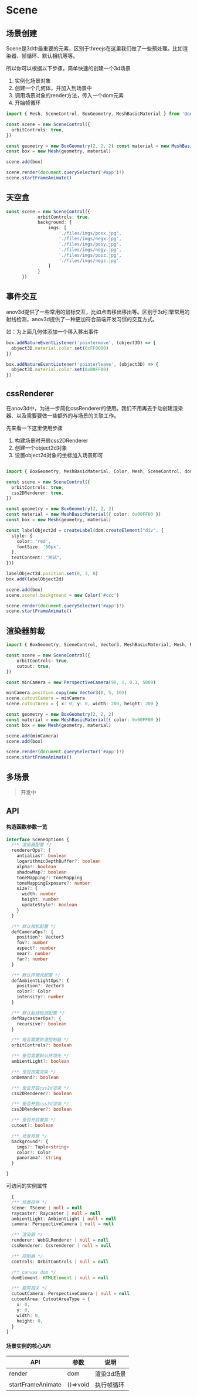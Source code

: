<script setup>
    import SceneInit from './code/Scene-init.vue'
    import SceneEvents from './code/Scene-Events.vue'
    import SceneCssRenderer from './code/Scene-CssRenderer.vue'
    import SceneCutout from './code/Scene-Cutout.vue'
    import SceneSkyBox from './code/Scene-Sky.vue'

</script>

# Scene

## 场景创建

Scene是3d中最重要的元素，区别于threejs在这里我们做了一些预处理。比如渲染器、帧循环、默认相机等等。


所以你可以根据以下步骤，简单快速的创建一个3d场景

1. 实例化场景对象
2. 创建一个几何体，并加入到场景中
3. 调用场景对象的render方法，传入一个dom元素
4. 开始帧循环


```ts
import { Mesh, SceneControl, BoxGeometry, MeshBasicMaterial } from '@anov/3d'

const scene = new SceneControl({
  orbitControls: true,
})

const geometry = new BoxGeometry(2, 2, 2) const material = new MeshBasicMaterial({ color: 0x00FF00 })
const box = new Mesh(geometry, material)

scene.add(box)

scene.render(document.querySelector('#app')!)
scene.startFrameAnimate()
```

<SceneInit/>

## 天空盒

```ts
const scene = new SceneControl({
            orbitControls: true,
            background: {
                imgs: [
                    './files/imgs/posx.jpg',
                    './files/imgs/negx.jpg',
                    './files/imgs/posy.jpg',
                    './files/imgs/negy.jpg',
                    './files/imgs/posz.jpg',
                    './files/imgs/negz.jpg'
                ]
            }
      })
```
<SceneSkyBox/>

## 事件交互

anov3d提供了一些常用的鼠标交互，比如点击移出移出等。区别于3d引擎常用的射线检测，anov3d提供了一种更加符合前端开发习惯的交互方式。

如：为上面几何体添加一个移入移出事件

```ts
box.addNatureEventListener('pointermove', (object3D) => {
  object3D.material.color.set(0xFF0000)
})

box.addNatureEventListener('pointerleave', (object3D) => {
  object3D.material.color.set(0x00FF00)
})

```
<SceneEvents/>

## cssRenderer

在anov3d中，为进一步简化cssRenderer的使用。我们不用再去手动创建渲染器、以及需要要做一些额外的与场景的关联工作。


先来看一下这里使用步骤

1. 构建场景时开启css2DRenderer
2. 创建一个object2d对象
3. 设置object2d对象的坐标加入场景即可

```ts

import { BoxGeometry, MeshBasicMaterial, Color, Mesh, SceneControl, dom, createLabel } from '@anov/3d'

const scene = new SceneControl({
  orbitControls: true,
  css2DRenderer: true,
})

const geometry = new BoxGeometry(2, 2, 2)
const material = new MeshBasicMaterial({ color: 0x00FF00 })
const box = new Mesh(geometry, material)

const labelObject2d = createLabel(dom.createElement("div", {
  style: {
    color: 'red',
    fontSize: '50px',
  },
  textContent: "测试",
}))

labelObject2d.position.set(0, 3, 0)
box.add(labelObject2d)

scene.add(box)
scene.scene!.background = new Color('#ccc')

scene.render(document.querySelector('#app')!)
scene.startFrameAnimate()

```
<SceneCssRenderer/>


## 渲染器剪裁

```ts
import { BoxGeometry, SceneControl, Vector3, MeshBasicMaterial, Mesh, PerspectiveCamera } from '@anov/3d'

const scene = new SceneControl({
    orbitControls: true,
    cutout: true,
})

const minCamera = new PerspectiveCamera(90, 1, 0.1, 5000)

minCamera.position.copy(new Vector3(0, 5, 10))
scene.cutoutCamera = minCamera
scene.cutoutArea = { x: 0, y: 0, width: 200, height: 200 }

const geometry = new BoxGeometry(2, 2, 2)
const material = new MeshBasicMaterial({ color: 0x00FF00 })
const box = new Mesh(geometry, material)

scene.add(minCamera)
scene.add(box)

scene.render(document.querySelector('#app')!)
scene.startFrameAnimate()
```

<SceneCutout/>

## 多场景

> 开发中

## API

#### 构造函数参数一览

```ts
interface SceneOptions {
  /** 渲染器配置 */
  rendererOps?: {
    antialias?: boolean
    logarithmicDepthBuffer?: boolean
    alpha?: boolean
    shadowMap?: boolean
    toneMapping?: ToneMapping
    toneMappingExposure?: number
    size?: {
      width: number
      height: number
      updateStyle?: boolean
    }
  }

  /** 默认相机配置 */
  defCameraOps?: {
    position?: Vector3
    fov?: number
    aspect?: number
    near?: number
    far?: number
  }

  /** 默认环境光配置 */
  defAmbientLightOps?: {
    position?: Vector3
    color?: Color
    intensity?: number
  }

  /** 默认射线检测配置 */
  defRaycasterOps?: {
    recursive?: boolean
  }

  /** 是否需要轨道控制器 */
  orbitControls?: boolean

  /** 是否需要默认环境光 */
  ambientLight?: boolean

  /** 是否按需渲染 */
  onDemand?: boolean

  /** 是否开启css2d渲染 */
  css2DRenderer?: boolean

  /** 是否开启css3d渲染 */
  css3DRenderer?: boolean

  /** 是否开启裁剪 */
  cutout?: boolean

  /** 场景背景 */
  background?: {
    imgs?: Tuple<string>
    color?: Color
    panorama?: string
  }

}
```

可访问的实例属性

```ts
  {
  /** 场景控件 */
  scene: TScene | null = null
  raycaster: Raycaster | null = null
  ambientLight: AmbientLight | null = null
  camera: PerspectiveCamera | null = null

  /** 渲染器 */
  renderer: WebGLRenderer | null = null
  cssRenderer: Cssrenderer | null = null

  /** 控制器 */
  controls: OrbitControls | null = null

  /** canvas dom */
  domElement: HTMLElement | null = null

  /** 裁剪相关 */
  cutoutCamera: PerspectiveCamera | null = null
  cutoutArea: CutoutAreaType = {
    x: 0,
    y: 0,
    width: 0,
    height: 0,
  }
}
```

#### 场景实例的核心API

| API | 参数 | 说明 |
| --- | --- | --- |
| render | dom | 渲染3d场景 |
| startFrameAnimate | ()=>void | 执行帧循环 |